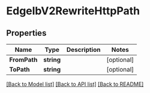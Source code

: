 # EdgelbV2RewriteHttpPath

## Properties

Name | Type | Description | Notes
------------ | ------------- | ------------- | -------------
**FromPath** | **string** |  | [optional] 
**ToPath** | **string** |  | [optional] 

[[Back to Model list]](../README.md#documentation-for-models) [[Back to API list]](../README.md#documentation-for-api-endpoints) [[Back to README]](../README.md)


